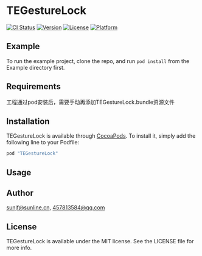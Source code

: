 # TEGestureLock

[![CI Status](http://img.shields.io/travis/sunjf@sunline.cn/TEGestureLock.svg?style=flat)](https://travis-ci.org/sunjf@sunline.cn/TEGestureLock)
[![Version](https://img.shields.io/cocoapods/v/TEGestureLock.svg?style=flat)](http://cocoapods.org/pods/TEGestureLock)
[![License](https://img.shields.io/cocoapods/l/TEGestureLock.svg?style=flat)](http://cocoapods.org/pods/TEGestureLock)
[![Platform](https://img.shields.io/cocoapods/p/TEGestureLock.svg?style=flat)](http://cocoapods.org/pods/TEGestureLock)

## Example

To run the example project, clone the repo, and run `pod install` from the Example directory first.

## Requirements
   工程通过pod安装后，需要手动再添加TEGestureLock.bundle资源文件

## Installation

TEGestureLock is available through [CocoaPods](http://cocoapods.org). To install
it, simply add the following line to your Podfile:

```ruby
pod "TEGestureLock"
```
## Usage



## Author

sunjf@sunline.cn, 457813584@qq.com

## License

TEGestureLock is available under the MIT license. See the LICENSE file for more info.
